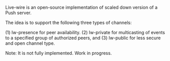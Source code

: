 Live-wire is an open-source implementation of scaled down version of a Push server.

The idea is to support the following three types of channels:

(1) lw-presence for peer availability.
(2) lw-private for multicasting of events to a specified group of authorized peers, and
(3) lw-public for less secure and open channel type.

Note: It is not fully implemented. Work in progress.

